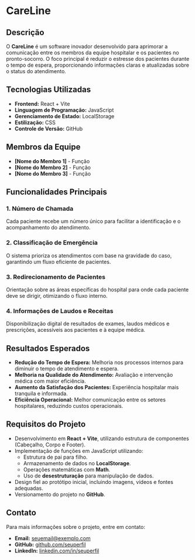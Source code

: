 # CareLine

## Descrição
O **CareLine** é um software inovador desenvolvido para aprimorar a comunicação entre os membros da equipe hospitalar e os pacientes no pronto-socorro. O foco principal é reduzir o estresse dos pacientes durante o tempo de espera, proporcionando informações claras e atualizadas sobre o status do atendimento.

## Tecnologias Utilizadas
- **Frontend:** React + Vite
- **Linguagem de Programação:** JavaScript
- **Gerenciamento de Estado:** LocalStorage
- **Estilização:** CSS
- **Controle de Versão:** GitHub

## Membros da Equipe
- **[Nome do Membro 1]** - Função
- **[Nome do Membro 2]** - Função
- **[Nome do Membro 3]** - Função

## Funcionalidades Principais
### 1. Número de Chamada
Cada paciente recebe um número único para facilitar a identificação e o acompanhamento do atendimento.

### 2. Classificação de Emergência
O sistema prioriza os atendimentos com base na gravidade do caso, garantindo um fluxo eficiente de pacientes.

### 3. Redirecionamento de Pacientes
Orientação sobre as áreas específicas do hospital para onde cada paciente deve se dirigir, otimizando o fluxo interno.

### 4. Informações de Laudos e Receitas
Disponibilização digital de resultados de exames, laudos médicos e prescrições, acessíveis aos pacientes e à equipe médica.

## Resultados Esperados
- **Redução do Tempo de Espera:** Melhoria nos processos internos para diminuir o tempo de atendimento e espera.
- **Melhoria na Qualidade do Atendimento:** Avaliação e intervenção médica com maior eficiência.
- **Aumento da Satisfação dos Pacientes:** Experiência hospitalar mais tranquila e informada.
- **Eficiência Operacional:** Melhor comunicação entre os setores hospitalares, reduzindo custos operacionais.

## Requisitos do Projeto
- Desenvolvimento em **React + Vite**, utilizando estrutura de componentes (Cabeçalho, Corpo e Footer).
- Implementação de funções em JavaScript utilizando:
  - Estrutura de pai para filho.
  - Armazenamento de dados no **LocalStorage**.
  - Operações matemáticas com **Math**.
  - Uso de **desestruturação** para manipulação de dados.
- Design fiel ao protótipo inicial, incluindo imagens, vídeos e fontes adequadas.
- Versionamento do projeto no **GitHub**.

## Contato
Para mais informações sobre o projeto, entre em contato:
- **Email:** [seuemail@exemplo.com](mailto:seuemail@exemplo.com)
- **GitHub:** [github.com/seuperfil](https://github.com/seuperfil)
- **LinkedIn:** [linkedin.com/in/seuperfil](https://linkedin.com/in/seuperfil)

